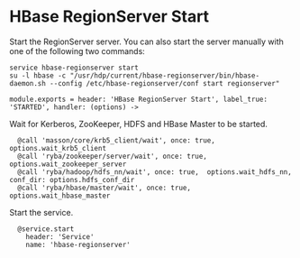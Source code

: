 
# HBase RegionServer Start

Start the RegionServer server. You can also start the server manually with one of the
following two commands:

```
service hbase-regionserver start
su -l hbase -c "/usr/hdp/current/hbase-regionserver/bin/hbase-daemon.sh --config /etc/hbase-regionserver/conf start regionserver"
```

    module.exports = header: 'HBase RegionServer Start', label_true: 'STARTED', handler: (options) ->

Wait for Kerberos, ZooKeeper, HDFS and HBase Master to be started.

      @call 'masson/core/krb5_client/wait', once: true,  options.wait_krb5_client
      @call 'ryba/zookeeper/server/wait', once: true,  options.wait_zookeeper_server
      @call 'ryba/hadoop/hdfs_nn/wait', once: true,  options.wait_hdfs_nn, conf_dir: options.hdfs_conf_dir
      @call 'ryba/hbase/master/wait', once: true, options.wait_hbase_master

Start the service.

      @service.start
        header: 'Service'
        name: 'hbase-regionserver'
